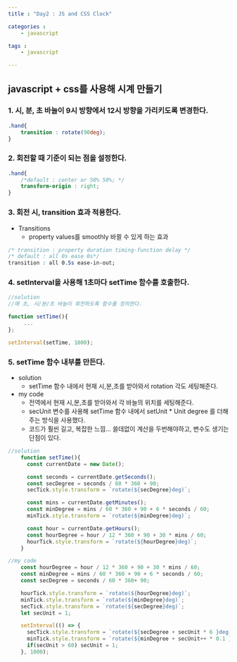 ```yaml
---
title : "Day2 : JS and CSS Clock"

categories :
    - javascript

tags :
    - javascript

---
```

## javascript + css를 사용해 시계 만들기

  
### 1. 시, 분, 초 바늘이 9시 방향에서 12시 방향을 가리키도록 변경한다.

```css
.hand{
    transition : rotate(90deg);   
}
```
### 2. 회전할 때 기준이 되는 점을 설정한다.
```css
.hand{
    /*default : center or 50% 50%; */
    transform-origin : right;
}
```
### 3. 회전 시, transition 효과 적용한다.
- Transitions
  - property values를 smoothly 바뀔 수 있게 하는 효과

```css
/* transition : property duration timing-function delay */
/* default : all 0s ease 0s*/
transition : all 0.5s ease-in-out;
```

### 4. setInterval을 사용해 1초마다 setTime 함수를 호출한다.

```javascript
//solution
//매 초, 시/분/초 바늘이 회전하도록 함수를 정의한다.

function setTime(){
     ...
};

setInterval(setTime, 1000);
```

### 5. setTime 함수 내부를 만든다.
- solution
  - setTime 함수 내에서 현재 시,분,초를 받아와서 rotation 각도 세팅해준다.
- my code
  - 전역에서 현재 시,분,초를 받아와서 각 바늘의 위치를 세팅해준다.
  - secUnit 변수를 사용해 setTime 함수 내에서 setUnit * Unit degree 를 더해주는 방식을 사용했다.
  - 코드가 훨씬 길고, 복잡한 느낌... 쓸데없이 계산을 두번해야하고, 변수도 생기는 단점이 있다.

```javascript
//solution
    function setTime(){
      const currentDate = new Date();

      const seconds = currentDate.getSeconds();
      const secDegree = seconds / 60 * 360 + 90;
      secTick.style.transform = `rotate(${secDegree}deg)`;

      const mins = currentDate.getMinutes();
      const minDegree = mins / 60 * 360 + 90 + 6 * seconds / 60;
      minTick.style.transform = `rotate(${minDegree}deg)`;

      const hour = currentDate.getHours();
      const hourDegree = hour / 12 * 360 + 90 + 30 * mins / 60;
      hourTick.style.transform = `rotate(${hourDegree}deg)`;
    }
```

```javascript
//my code
    const hourDegree = hour / 12 * 360 + 90 + 30 * mins / 60;
    const minDegree = mins / 60 * 360 + 90 + 6 * seconds / 60;
    const secDegree = seconds / 60 * 360+ 90;

    hourTick.style.transform = `rotate(${hourDegree}deg)`;
    minTick.style.transform = `rotate(${minDegree}deg)`;
    secTick.style.transform = `rotate(${secDegree}deg)`;
    let secUnit = 1;

    setInterval(() => {
      secTick.style.transform = `rotate(${secDegree + secUnit * 6 }deg)`;
      minTick.style.transform = `rotate(${minDegree + secUnit++ * 0.1 }deg)`;
      if(secUnit > 60) secUnit = 1;
    }, 1000);
```

